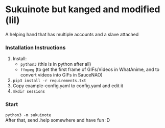 # Sukuinote but kanged and modified (lil)

A helping hand that has multiple accounts and a slave attached

### Installation Instructions
1. Install:
    - `python3` (this is in python after all)
    - `ffmpeg` (to get the first frame of GIFs/Videos in WhatAnime, and to convert videos into GIFs in SauceNAO)
2. `pip3 install -r requirements.txt`
3. Copy example-config.yaml to config.yaml and edit it
4. `mkdir sessions`

### Start
`python3 -m sukuinote`  
After that, send .help somewhere and have fun :D
